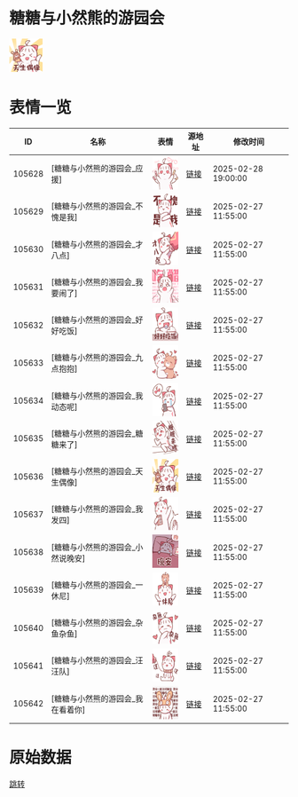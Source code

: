 # 糖糖与小然熊的游园会

<img src="./cover.png" height="60" alt="cover" />

# 表情一览

|ID|名称|表情|源地址|修改时间|
|----|----|----|----|----|
|105628|[糖糖与小然熊的游园会_应援]|<img src="./pic/105628_%5B糖糖与小然熊的游园会_应援%5D.png" height="60" alt="应援"/>|[链接](https://i0.hdslb.com/bfs/garb/ecd80ec6729e8f9b84cdaf4a4fc2f4b84f4f818b.png)|2025-02-28 19:00:00|
|105629|[糖糖与小然熊的游园会_不愧是我]|<img src="./pic/105629_%5B糖糖与小然熊的游园会_不愧是我%5D.png" height="60" alt="不愧是我"/>|[链接](https://i0.hdslb.com/bfs/garb/777704cd21bcc81c2977181dcd6e61db7d3db7da.png)|2025-02-27 11:55:00|
|105630|[糖糖与小然熊的游园会_才八点]|<img src="./pic/105630_%5B糖糖与小然熊的游园会_才八点%5D.png" height="60" alt="才八点"/>|[链接](https://i0.hdslb.com/bfs/garb/f3b3451fcbbe72b79071bad829d373e14299c4c7.png)|2025-02-27 11:55:00|
|105631|[糖糖与小然熊的游园会_我要闹了]|<img src="./pic/105631_%5B糖糖与小然熊的游园会_我要闹了%5D.png" height="60" alt="我要闹了"/>|[链接](https://i0.hdslb.com/bfs/garb/8719603566afd7d3c733d5fc2e4b5e700ac2e142.png)|2025-02-27 11:55:00|
|105632|[糖糖与小然熊的游园会_好好吃饭]|<img src="./pic/105632_%5B糖糖与小然熊的游园会_好好吃饭%5D.png" height="60" alt="好好吃饭"/>|[链接](https://i0.hdslb.com/bfs/garb/130d01dbe52ebeda93d4fb72abf6956e9f521ad3.png)|2025-02-27 11:55:00|
|105633|[糖糖与小然熊的游园会_九点抱抱]|<img src="./pic/105633_%5B糖糖与小然熊的游园会_九点抱抱%5D.png" height="60" alt="九点抱抱"/>|[链接](https://i0.hdslb.com/bfs/garb/2809bbe6147ab3b53b96190923facc993e4694bd.png)|2025-02-27 11:55:00|
|105634|[糖糖与小然熊的游园会_我动态呢]|<img src="./pic/105634_%5B糖糖与小然熊的游园会_我动态呢%5D.png" height="60" alt="我动态呢"/>|[链接](https://i0.hdslb.com/bfs/garb/86cdb014a3abfbd7b768c1894b80c355f2b6e81c.png)|2025-02-27 11:55:00|
|105635|[糖糖与小然熊的游园会_糖糖来了]|<img src="./pic/105635_%5B糖糖与小然熊的游园会_糖糖来了%5D.png" height="60" alt="糖糖来了"/>|[链接](https://i0.hdslb.com/bfs/garb/7b7df67eec466d3ab54d24c93a22cd4e17e4c724.png)|2025-02-27 11:55:00|
|105636|[糖糖与小然熊的游园会_天生偶像]|<img src="./pic/105636_%5B糖糖与小然熊的游园会_天生偶像%5D.png" height="60" alt="天生偶像"/>|[链接](https://i0.hdslb.com/bfs/garb/314780568518976718ed36c6735e4d998f91274f.png)|2025-02-27 11:55:00|
|105637|[糖糖与小然熊的游园会_我发四]|<img src="./pic/105637_%5B糖糖与小然熊的游园会_我发四%5D.png" height="60" alt="我发四"/>|[链接](https://i0.hdslb.com/bfs/garb/db9d488475363833bd0f7ecd509d05b8f87e0a17.png)|2025-02-27 11:55:00|
|105638|[糖糖与小然熊的游园会_小然说晚安]|<img src="./pic/105638_%5B糖糖与小然熊的游园会_小然说晚安%5D.png" height="60" alt="小然说晚安"/>|[链接](https://i0.hdslb.com/bfs/garb/ace0ac85759f8e699e9e454310b88726b6100fde.png)|2025-02-27 11:55:00|
|105639|[糖糖与小然熊的游园会_一休尼]|<img src="./pic/105639_%5B糖糖与小然熊的游园会_一休尼%5D.png" height="60" alt="一休尼"/>|[链接](https://i0.hdslb.com/bfs/garb/a4c76342272f74b4e164291a392917afe3d42d90.png)|2025-02-27 11:55:00|
|105640|[糖糖与小然熊的游园会_杂鱼杂鱼]|<img src="./pic/105640_%5B糖糖与小然熊的游园会_杂鱼杂鱼%5D.png" height="60" alt="杂鱼杂鱼"/>|[链接](https://i0.hdslb.com/bfs/garb/6828eff7ca1f1175dd2668b8517b2cf8aad2ba53.png)|2025-02-27 11:55:00|
|105641|[糖糖与小然熊的游园会_汪汪队]|<img src="./pic/105641_%5B糖糖与小然熊的游园会_汪汪队%5D.png" height="60" alt="汪汪队"/>|[链接](https://i0.hdslb.com/bfs/garb/6014357c146392c879ff45fc44f0c1ee205548b9.png)|2025-02-27 11:55:00|
|105642|[糖糖与小然熊的游园会_我在看着你]|<img src="./pic/105642_%5B糖糖与小然熊的游园会_我在看着你%5D.png" height="60" alt="我在看着你"/>|[链接](https://i0.hdslb.com/bfs/garb/64ab7134ada893ea65b4dd2e8187b078e627cceb.png)|2025-02-27 11:55:00|

# 原始数据

[跳转](./raw.json)

